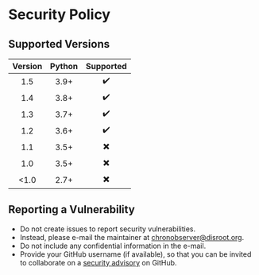 # Security Policy

## Supported Versions

| Version | Python |        Supported         |
| :-----: | :----: | :----------------------: |
|   1.5   |  3.9+  |    :heavy_check_mark:    |
|   1.4   |  3.8+  |    :heavy_check_mark:    |
|   1.3   |  3.7+  |    :heavy_check_mark:    |
|   1.2   |  3.6+  |    :heavy_check_mark:    |
|   1.1   |  3.5+  | :heavy_multiplication_x: |
|   1.0   |  3.5+  | :heavy_multiplication_x: |
| &lt;1.0 |  2.7+  | :heavy_multiplication_x: |

## Reporting a Vulnerability

* Do not create issues to report security vulnerabilities.
* Instead, please e-mail the maintainer at [chronobserver@disroot.org](mailto:chronobserver@disroot.org).
* Do not include any confidential information in the e-mail.
* Provide your GitHub username (if available), so that you can be
  invited to collaborate on a [security advisory][advisories] on GitHub.

[advisories]: https://help.github.com/en/github/managing-security-vulnerabilities/about-github-security-advisories
